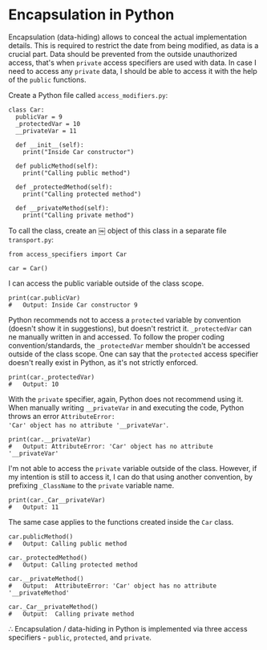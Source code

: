 # Encapsulation in Python

Encapsulation (data-hiding) allows to conceal the actual implementation details. This is required to restrict the date from being modified, as data is a crucial part. Data should be prevented from the outside unauthorized access, that's when <code>private</code> access specifiers are used with data. In case I need to access any <code>private</code> data, I should be able to access it with the help of the <code>public</code> functions. 

Create a Python file called <code>access_modifiers.py</code>:

    class Car:
      publicVar = 9
      _protectedVar = 10
      __privateVar = 11

      def __init__(self):
        print("Inside Car constructor")

      def publicMethod(self):
        print("Calling public method")

      def _protectedMethod(self):
        print("Calling protected method")

      def __privateMethod(self):
        print("Calling private method")
    
To call the class, create an ￼ object of this class in a separate file <code>transport.py</code>:

    from access_specifiers import Car

    car = Car()
    
I can access the public variable outside of the class scope.
    
    print(car.publicVar)
    #   Output: Inside Car constructor 9

Python recommends not to access a <code>protected</code> variable by convention (doesn't show it in suggestions), but doesn't restrict it. <code>_protectedVar</code> can ne manually written in and accessed. To follow the proper coding convention/standards, the <code>_protectedVar</code> member shouldn't be accessed outside of the class scope. One can say that the <code>protected</code> access specifier doesn't really exist in Python, as it's not strictly enforced. 

    print(car._protectedVar)
    #   Output: 10

With the <code>private</code> specifier, again, Python does not recommend using it. When manually writing <code>__privateVar</code> in and executing the code, Python throws an error <code>AttributeError: 'Car' object has no attribute '__privateVar'</code>.
    
    print(car.__privateVar)
    #   Output: AttributeError: 'Car' object has no attribute '__privateVar'

I'm not able to access the <code>private</code> variable outside of the class. However, if my intention is still to access it, I can do that using another convention, by prefixing <code>_ClassName</code> to the <code>private</code> variable name.

    print(car._Car__privateVar)
    #   Output: 11

The same case applies to the functions created inside the <code>Car</code> class.

    car.publicMethod()
    #   Output: Calling public method
    
    car._protectedMethod()
    #   Output: Calling protected method
    
    car.__privateMethod()
    #   Output:  AttributeError: 'Car' object has no attribute '__privateMethod'
    
    car._Car__privateMethod()
    #   Output:  Calling private method
    
∴ Encapsulation / data-hiding in Python is implemented via three access specifiers - <code>public</code>, <code>protected</code>, and <code>private</code>.





